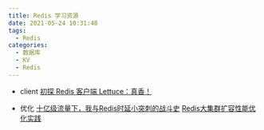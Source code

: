 ```yaml
---
title: Redis 学习资源
date: 2021-05-24 10:31:48
tags:
  - Redis
categories:
  - 数据库  
  - KV
  - Redis 
---
```


<p></p>
<!-- more -->

+ client
[初探 Redis 客户端 Lettuce：真香！](https://zhuanlan.zhihu.com/p/388041321)

+ 优化
[十亿级流量下，我与Redis时延小突刺的战斗史](https://zhuanlan.zhihu.com/p/382677486)
[Redis大集群扩容性能优化实践](https://zhuanlan.zhihu.com/p/422659513)